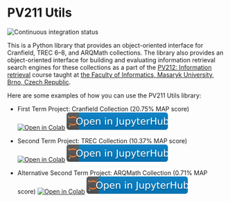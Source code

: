 # PV211 Utils

![Continuous integration status][ci-badge]

 [ci-badge]: https://github.com/MIR-MU/pv211-utils/workflows/Test%20and%20publish/badge.svg
 [ci]: https://github.com/MIR-MU/pv211-utils/actions?query=workflow%3ATest%20and%20publish

This is a Python library that provides an object-oriented interface for
Cranfield, TREC 6–8, and ARQMath collections. The library also provides an
object-oriented interface for building and evaluating information retrieval
search engines for these collections as a part of the [PV212: Information
retrieval][pv211] course taught at [the Faculty of Informatics, Masaryk
University, Brno, Czech Republic][fimu].

 [pv211]: https://is.muni.cz/predmet/fi/PV211?lang=en
 [fimu]: https://www.fi.muni.cz/index.html.en

Here are some examples of how you can use the PV211 Utils library:

- First Term Project: Cranfield Collection (20.75% MAP score)
  [![Open in Colab][colab-badge]][cranfield]
  [![Open in Jupyter Hub][jupyter-badge]][jupyter]

- Second Term Project: TREC Collection (10.37% MAP score)
  [![Open in Colab][colab-badge]][trec]
  [![Open in Jupyter Hub][jupyter-badge]][jupyter]

- Alternative Second Term Project: ARQMath Collection (0.71% MAP score)
  [![Open in Colab][colab-badge]][arqmath]
  [![Open in Jupyter Hub][jupyter-badge]][jupyter]

 [colab-badge]: https://colab.research.google.com/assets/colab-badge.svg
 [jupyter-badge]: https://github.com/MIR-MU/pv211-utils/raw/main/jupyterhub-badge.svg

 [jupyter]: https://iirhub.cloud.e-infra.cz/
 [cranfield]: https://colab.research.google.com/github/MIR-MU/pv211-utils/blob/main/notebooks/cranfield.ipynb
 [trec]: https://colab.research.google.com/github/MIR-MU/pv211-utils/blob/main/notebooks/trec.ipynb
 [arqmath]: https://colab.research.google.com/github/MIR-MU/pv211-utils/blob/main/notebooks/arqmath.ipynb
